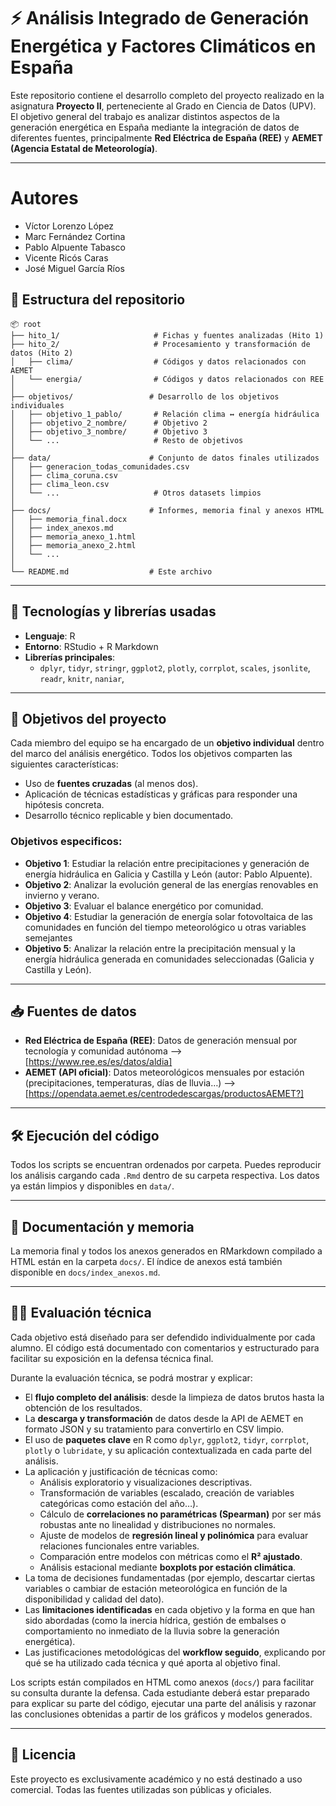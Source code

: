 # ⚡ Análisis Integrado de Generación Energética y Factores Climáticos en España

Este repositorio contiene el desarrollo completo del proyecto realizado en la asignatura **Proyecto II**, perteneciente al Grado en Ciencia de Datos (UPV). El objetivo general del trabajo es analizar distintos aspectos de la generación energética en España mediante la integración de datos de diferentes fuentes, principalmente **Red Eléctrica de España (REE)** y **AEMET (Agencia Estatal de Meteorología)**.

---

# Autores

- Víctor Lorenzo López
- Marc Fernández Cortina
- Pablo Alpuente Tabasco
- Vicente Ricós Caras
- José Miguel García Ríos

## 🧭 Estructura del repositorio

```text
📦 root
├── hito_1/                     # Fichas y fuentes analizadas (Hito 1)
├── hito_2/                     # Procesamiento y transformación de datos (Hito 2)
│   ├── clima/                  # Códigos y datos relacionados con AEMET
│   └── energia/                # Códigos y datos relacionados con REE
│
├── objetivos/                 # Desarrollo de los objetivos individuales
│   ├── objetivo_1_pablo/       # Relación clima ↔ energía hidráulica
│   ├── objetivo_2_nombre/      # Objetivo 2
│   ├── objetivo_3_nombre/      # Objetivo 3
│   └── ...                     # Resto de objetivos
│
├── data/                      # Conjunto de datos finales utilizados
│   ├── generacion_todas_comunidades.csv
│   ├── clima_coruna.csv
│   ├── clima_leon.csv
│   └── ...                     # Otros datasets limpios
│
├── docs/                      # Informes, memoria final y anexos HTML
│   ├── memoria_final.docx
│   ├── index_anexos.md
│   ├── memoria_anexo_1.html
│   ├── memoria_anexo_2.html
│   └── ...
│
└── README.md                  # Este archivo

```
---

## 🧪 Tecnologías y librerías usadas

- **Lenguaje**: R
- **Entorno**: RStudio + R Markdown
- **Librerías principales**:
  - `dplyr`, `tidyr`, `stringr`, `ggplot2`, `plotly`, `corrplot`, `scales`, `jsonlite`, `readr`, `knitr`, `naniar`, 

---

## 🎯 Objetivos del proyecto

Cada miembro del equipo se ha encargado de un **objetivo individual** dentro del marco del análisis energético. Todos los objetivos comparten las siguientes características:

- Uso de **fuentes cruzadas** (al menos dos).
- Aplicación de técnicas estadísticas y gráficas para responder una hipótesis concreta.
- Desarrollo técnico replicable y bien documentado.

### Objetivos especificos:

- **Objetivo 1**: Estudiar la relación entre precipitaciones y generación de energía hidráulica en Galicia y Castilla y León (autor: Pablo Alpuente).
- **Objetivo 2**: Analizar la evolución general de las energías renovables en invierno y verano.
- **Objetivo 3**: Evaluar el balance energético por comunidad.
- **Objetivo 4**: Estudiar la generación de energía solar fotovoltaica de las comunidades en función del tiempo meteorológico u otras variables semejantes
- **Objetivo 5**: Analizar la relación entre la precipitación mensual y la energía hidráulica generada en comunidades seleccionadas (Galicia y Castilla y León).

---

## 📥 Fuentes de datos

- **Red Eléctrica de España (REE)**: Datos de generación mensual por tecnología y comunidad autónoma --> [https://www.ree.es/es/datos/aldia]
- **AEMET (API oficial)**: Datos meteorológicos mensuales por estación (precipitaciones, temperaturas, días de lluvia…) --> [https://opendata.aemet.es/centrodedescargas/productosAEMET?]

---

## 🛠️ Ejecución del código

Todos los scripts se encuentran ordenados por carpeta. Puedes reproducir los análisis cargando cada `.Rmd` dentro de su carpeta respectiva. Los datos ya están limpios y disponibles en `data/`.

---

## 📄 Documentación y memoria

La memoria final y todos los anexos generados en RMarkdown compilado a HTML están en la carpeta `docs/`. El índice de anexos está también disponible en `docs/index_anexos.md`.

---

## 👩‍🏫 Evaluación técnica

Cada objetivo está diseñado para ser defendido individualmente por cada alumno. El código está documentado con comentarios y estructurado para facilitar su exposición en la defensa técnica final.

Durante la evaluación técnica, se podrá mostrar y explicar:

- El **flujo completo del análisis**: desde la limpieza de datos brutos hasta la obtención de los resultados.
- La **descarga y transformación** de datos desde la API de AEMET en formato JSON y su tratamiento para convertirlo en CSV limpio.
- El uso de **paquetes clave** en R como `dplyr`, `ggplot2`, `tidyr`, `corrplot`, `plotly` o `lubridate`, y su aplicación contextualizada en cada parte del análisis.
- La aplicación y justificación de técnicas como:
  - Análisis exploratorio y visualizaciones descriptivas.
  - Transformación de variables (escalado, creación de variables categóricas como estación del año…).
  - Cálculo de **correlaciones no paramétricas (Spearman)** por ser más robustas ante no linealidad y distribuciones no normales.
  - Ajuste de modelos de **regresión lineal y polinómica** para evaluar relaciones funcionales entre variables.
  - Comparación entre modelos con métricas como el **R² ajustado**.
  - Análisis estacional mediante **boxplots por estación climática**.
- La toma de decisiones fundamentadas (por ejemplo, descartar ciertas variables o cambiar de estación meteorológica en función de la disponibilidad y calidad del dato).
- Las **limitaciones identificadas** en cada objetivo y la forma en que han sido abordadas (como la inercia hídrica, gestión de embalses o comportamiento no inmediato de la lluvia sobre la generación energética).
- Las justificaciones metodológicas del **workflow seguido**, explicando por qué se ha utilizado cada técnica y qué aporta al objetivo final.

Los scripts están compilados en HTML como anexos (`docs/`) para facilitar su consulta durante la defensa. Cada estudiante deberá estar preparado para explicar su parte del código, ejecutar una parte del análisis y razonar las conclusiones obtenidas a partir de los gráficos y modelos generados.


---

## 📜 Licencia

Este proyecto es exclusivamente académico y no está destinado a uso comercial. Todas las fuentes utilizadas son públicas y oficiales.
